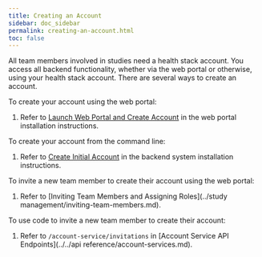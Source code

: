 ```yaml
---
title: Creating an Account
sidebar: doc_sidebar
permalink: creating-an-account.html
toc: false
---
```


All team members involved in studies need a health stack account. You access all backend functionality, whether via the web portal or otherwise, using your health stack account. There are several ways to create an account.

To create your account using the web portal:

1. Refer to  [Launch Web Portal and Create Account](../installation/installing-the-portal.md#iii-launch-web-portal-and-create-account) in the web portal installation instructions.

To create your account from the command line:

1. Refer to  [Create Initial Account](../installation/installing-the-backend.md#xiii-create-initial-account) in the backend system installation instructions.

To invite a new team member to create their account using the web portal:

1. Refer to [Inviting Team Members and Assigning Roles](../study management/inviting-team-members.md).

To use code to invite a new team member to create their account:

1. Refer to `/account-service/invitations` in [Account Service API Endpoints](../../api reference/account-services.md).
